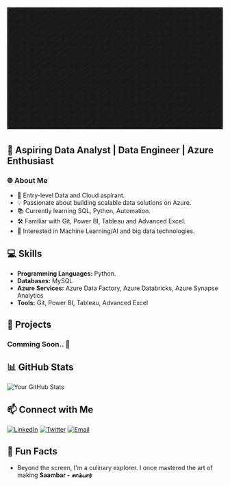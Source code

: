 # ![Your Name](https://github.com/salaimanis/salaimanis/blob/ffd9d29b6aa4c23b0392194674a6e1fe651854c4/Untitled%20video44.gif)

## 🚀 Aspiring Data Analyst | Data Engineer | Azure Enthusiast

### 🌐 About Me

- 🌱 Entry-level Data and Cloud aspirant.
- 💡 Passionate about building scalable data solutions on Azure.
- 📚 Currently learning SQL, Python, Automation. 
- 🛠️ Familiar with Git, Power BI, Tableau and Advanced Excel.
- 🤖 Interested in Machine Learning/AI and big data technologies.

## 💻 Skills

- **Programming Languages:** Python.
- **Databases:** MySQL
- **Azure Services:** Azure Data Factory, Azure Databricks, Azure Synapse Analytics
- **Tools:** Git, Power BI, Tableau, Advanced Excel

## 🌟 Projects

### Comming Soon.. 🤪

## 📊 GitHub Stats

![Your GitHub Stats](https://github-readme-stats.vercel.app/api?username=salaimanis&show_icons=true&count_private=true)


## 📫 Connect with Me

[![LinkedIn](https://img.shields.io/badge/LinkedIn-Connect-blue)](https://www.linkedin.com/in/salaimanis/)
[![Twitter](https://img.shields.io/badge/Twitter-Follow-blue)](https://twitter.com/ssalaimani)
[![Email](https://img.shields.io/badge/Email-Contact-red)](mailto:salaimani4@gmail.com)

## 🎉 Fun Facts

- Beyond the screen, I'm a culinary explorer. I once mastered the art of making  **Saambar - சாம்பார்**

